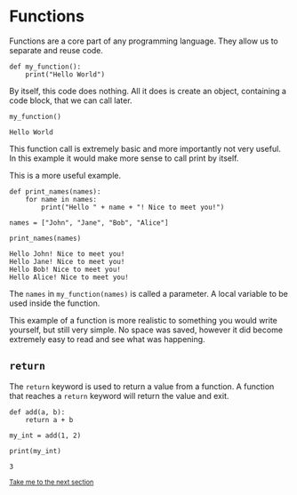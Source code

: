 # Functions

Functions are a core part of any programming language. They allow us
to separate and reuse code.

```python3
def my_function():
    print("Hello World")
```

By itself, this code does nothing. All it does is create an object, containing a code block, that we can call later.

```python3
my_function()
```

```Output
Hello World
```

This function call is extremely basic and more importantly not very useful.
In this example it would make more sense to call print by itself.

This is a more useful example.

```python3
def print_names(names):
    for name in names:
        print("Hello " + name + "! Nice to meet you!")

names = ["John", "Jane", "Bob", "Alice"]

print_names(names)
```

```Output
Hello John! Nice to meet you!
Hello Jane! Nice to meet you!
Hello Bob! Nice to meet you!
Hello Alice! Nice to meet you!
```

The `names` in `my_function(names)` is called a parameter. A local variable to be used inside the function.

This example of a function is more realistic to something you would write yourself, but still very simple. No space was saved, however it did become extremely easy to read and see what was happening.

## `return`

The `return` keyword is used to return a value from a function. A function that reaches a `return` keyword will return the value and exit.

```python3
def add(a, b):
    return a + b

my_int = add(1, 2)

print(my_int)
```

```Output
3
```

<sub>[Take me to the next section]()</sub>
